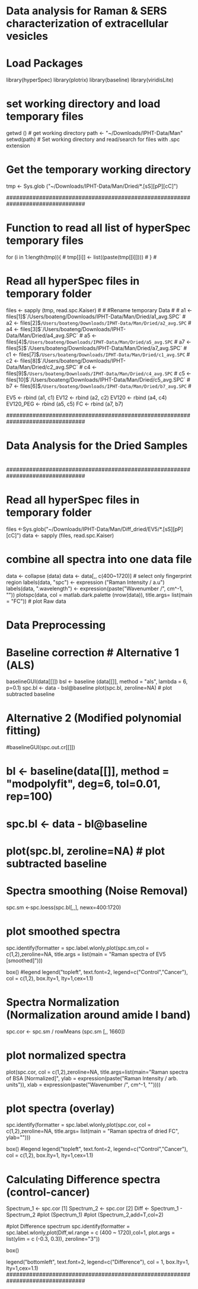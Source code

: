 # Data analysis for Raman & SERS characterization of extracellular vesicles

# Load Packages

library(hyperSpec)
library(plotrix)
library(baseline)
library(viridisLite)


# set working directory and load temporary files
getwd () # get working directory
path <- "~/Downloads/IPHT-Data/Man"
setwd(path) # Set working directory and read/search for files with .spc extension
# Get the temporary working directory 
tmp <- Sys.glob ("~/Downloads/IPHT-Data/Man/Dried/*.[sS][pP][cC]")


################################################################################
# Function to read all list of hyperSpec temporary files                       #
for (i in 1:length(tmp)){                                                      #
  tmp[[i]] <-  list((paste(tmp[[i]])))                                         #
}                                                                              #
#                                                                              #
#                                                                              #
# Read all hyperSpec files in temporary folder                                 #
files <- sapply (tmp, read.spc.Kaiser)                                         #
                                                                               #
#Rename temporary Data                                                         #
                                                                               #
a1   <- files[1]$`/Users/boateng/Downloads/IPHT-Data/Man/Dried/a1_avg.SPC`     #
a2   <- files[2]$`/Users/boateng/Downloads/IPHT-Data/Man/Dried/a2_avg.SPC`     #
a4   <- files[3]$`/Users/boateng/Downloads/IPHT-Data/Man/Dried/a4_avg.SPC`     #
a5   <- files[4]$`/Users/boateng/Downloads/IPHT-Data/Man/Dried/a5_avg.SPC`     #
a7   <- files[5]$`/Users/boateng/Downloads/IPHT-Data/Man/Dried/a7_avg.SPC`     #
c1   <- files[7]$`/Users/boateng/Downloads/IPHT-Data/Man/Dried/c1_avg.SPC`     #
c2   <- files[8]$`/Users/boateng/Downloads/IPHT-Data/Man/Dried/c2_avg.SPC`     #
c4   <- files[9]$`/Users/boateng/Downloads/IPHT-Data/Man/Dried/c4_avg.SPC`     #
c5   <- files[10]$`/Users/boateng/Downloads/IPHT-Data/Man/Dried/c5_avg.SPC`    #
b7   <- files[6]$`/Users/boateng/Downloads/IPHT-Data/Man/Dried/b7_avg.SPC`     #

EV5         <- rbind (a1, c1)
EV12        <- rbind (a2, c2)
EV120       <- rbind (a4, c4)
EV120_PEG   <- rbind (a5, c5)
FC          <- rbind (a7, b7)






################################################################################
#                                                                              #
#                 Data Analysis for the Dried Samples                          #  
#                                                                              #
################################################################################
# Read all hyperSpec files in temporary folder 
files <-Sys.glob("~/Downloads/IPHT-Data/Man/Diff_dried/EV5/*.[sS][pP][cC]")
data <- sapply (files, read.spc.Kaiser)

# combine all spectra into one data file
data <- collapse (data)
data <- data[,, c(400~1720)]  # select only fingerprint region
labels(data, "spc") <- expression ("Raman Intensity / a.u")
labels(data, ".wavelength") <- expression(paste("Wavenumber /", cm^-1, ""))
plotspc(data, col = matlab.dark.palette (nrow(data)),
   title.args= list(main = "FC"))     # plot Raw data



# Data Preprocessing
# Baseline correction # Alternative 1 (ALS)
baselineGUI(data[[]])
bsl <- baseline (data[[]], method = "als", lambda = 6, p=0.1)
spc.bl <- data - bsl@baseline
plot(spc.bl, zeroline=NA)    # plot subtracted baseline


# Alternative 2 (Modified polynomial fitting)
#baselineGUI(spc.out.cr[[]])
# bl <- baseline(data[[]], method = "modpolyfit", deg=6, tol=0.01, rep=100)
# spc.bl <- data - bl@baseline
# plot(spc.bl, zeroline=NA)  # plot subtracted baseline



# Spectra smoothing (Noise Removal)
spc.sm <-spc.loess(spc.bl[,,], newx=400:1720)

# plot smoothed spectra
spc.identify(formatter = spc.label.wlonly,plot(spc.sm,col = c(1,2),zeroline=NA,
  title.args = list(main = "Raman spectra of EV5 [smoothed]")))

box()
#legend
legend("topleft", text.font=2, legend=c("Control","Cancer"),
  col = c(1,2), box.lty=1, lty=1,cex=1.1)


# Spectra Normalization (Normalization around amide I band)
spc.cor <- spc.sm / rowMeans (spc.sm [,, 1660])

# plot normalized spectra
plot(spc.cor, col = c(1,2),zeroline=NA,
  title.args=list(main="Raman spectra of BSA [Normalized]",
  ylab = expression(paste("Raman Intensity / arb. units")),
  xlab = expression(paste("Wavenumber /", cm^-1, ""))))


# plot spectra (overlay)
spc.identify(formatter = spc.label.wlonly,plot(spc.cor, col = c(1,2),zeroline=NA,
   title.args= list(main = "Raman spectra of dried FC", ylab="")))

box()
#legend
legend("topleft", text.font=2, legend=c("Control","Cancer"),
   col = c(1,2), box.lty=1, lty=1,cex=1.1)

# Calculating Difference spectra (control-cancer)
Spectrum_1 <- spc.cor [1]
Spectrum_2 <- spc.cor [2]
Diff <- Spectrum_1 - Spectrum_2
#plot (Spectrum_1)
#plot (Spectrum_2,add=T,col=2)

#plot Difference spectrum
spc.identify(formatter = spc.label.wlonly,plot(Diff,wl.range = c (400 ~ 1720),col=1,
   plot.args = list(ylim = c (-0.3, 0.3)), zeroline="3"))

box()

legend("bottomleft", text.font=2, legend=c("Difference"), 
   col = 1, box.lty=1, lty=1,cex=1.1)
################################################################################
